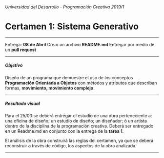 ###### Universidad del Desarrollo - Programación Creativa 2019/1

# Certamen 1: Sistema Generativo

------

Entrega: **08 de Abril**
Crear un archivo **README.md** 
Entregar por medio de un **pull request**

------

##### Objetivo

Diseño de un programa que demuestre el uso de los conceptos **Programación Orientada a Objetos** con métodos y atributos que describan formas, **movimiento, movimiento complejo**. 

------

##### Resultado visual

Para el 25/03 se deberá entregar el estudio de una obra perteneciente a: una oficina de diseño; un estudio de diseño; un diseñador; ó un artista dentro de la disciplina de la programación creativa. Deberá ser entregado en un Readme.md en conjunto con la entrega de la **tarea 1**.

El análisis de la obra construirá las reglas del certamen, ya que se deberá reconstruir a través de código, los aspectos de la obra analizada.

------

